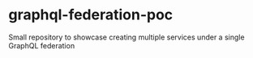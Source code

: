 # graphql-federation-poc
Small repository to showcase creating multiple services under a single GraphQL federation
